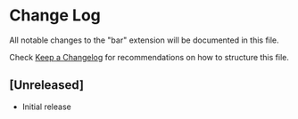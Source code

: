 # Change Log
All notable changes to the "bar" extension will be documented in this file.

Check [Keep a Changelog](http://keepachangelog.com/) for recommendations on how to structure this file.

## [Unreleased]
- Initial release